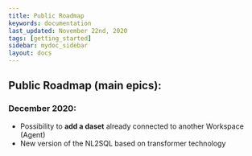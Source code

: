 ```yaml
---
title: Public Roadmap
keywords: documentation
last_updated: November 22nd, 2020
tags: [getting_started]
sidebar: mydoc_sidebar
layout: docs
---
```


## Public Roadmap (main epics):

### December 2020:

* Possibility to **add a daset** already connected to another Workspace (Agent)
* New version of the NL2SQL based on transformer technology
